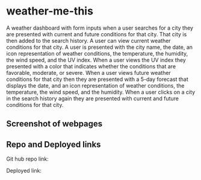 # weather-me-this
A weather dashboard with form inputs when a user searches for a city
they are presented with current and future conditions for that city. That city is then added to the search history. A user can view current weather conditions for that city. A user is presented with the city name, the date, an icon representation of weather conditions, the temperature, the humidity, the wind speed, and the UV index. When a user views the UV index they presented with a color that indicates whether the conditions that are favorable, moderate, or severe. When a user views future weather conditions for that city then they are presented with a 5-day forecast that displays the date, and an icon representation of weather conditions, the temperature, the wind speed, and the humidity. When a user clicks on a city in the search history again they are presented with current and future conditions for that city.


## Screenshot of webpages



## Repo and  Deployed links
Git hub repo link:

Deployed link: